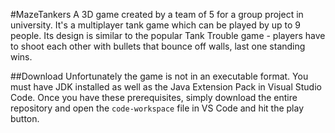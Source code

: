 #MazeTankers
A 3D game created by a team of 5 for a group project in university. It's a multiplayer tank game which can be played by up to 9 people. Its design is similar to the popular Tank Trouble game - players have to shoot each other with bullets that bounce off walls, last one standing wins.

##Download
Unfortunately the game is not in an executable format. You must have JDK installed as well as the Java Extension Pack in Visual Studio Code. Once you have these prerequisites, simply download the entire repository and open the `code-workspace` file in VS Code and hit the play button.
